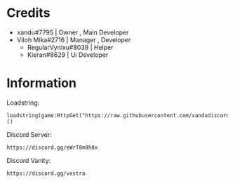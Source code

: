 # Credits
   
- xandu#7795 | Owner , Main Developer  
- Viloh Mika#2716 | Manager , Developer  
    - RegularVynixu#8039 | Helper  
    - Kieran#8629 | Ui Developer  

# Information
Loadstring:
```
loadstring(game:HttpGet("https://raw.githubusercontent.com/xandudiscord/vestra/main/loader.lua"))()
```
Discord Server:
```
https://discord.gg/eWrT8m9h8x
```
Discord Vanity:
```
https://discord.gg/vestra
```
